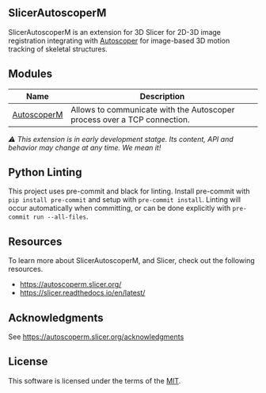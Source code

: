SlicerAutoscoperM
-----------------

SlicerAutoscoperM is an extension for 3D Slicer for 2D-3D image registration integrating
with [Autoscoper][] for image-based 3D motion tracking of skeletal structures.

[Autoscoper]: https://github.com/BrownBiomechanics/Autoscoper

## Modules

| Name | Description |
|------|-------------|
| [AutoscoperM](AutoscoperM) | Allows to communicate with the Autoscoper process over a TCP connection. |

_:warning: This extension is in early development statge. Its content, API and behavior may change at any time. We mean it!_

## Python Linting

This project uses pre-commit and black for linting.
Install pre-commit with `pip install pre-commit` and setup with `pre-commit install`.
Linting will occur automatically when committing, or can be done explicitly with `pre-commit run --all-files`.

## Resources

To learn more about SlicerAutoscoperM, and Slicer, check out the following resources.

 - https://autoscoperm.slicer.org/
 - https://slicer.readthedocs.io/en/latest/


## Acknowledgments

See https://autoscoperm.slicer.org/acknowledgments


## License

This software is licensed under the terms of the [MIT](LICENSE).

